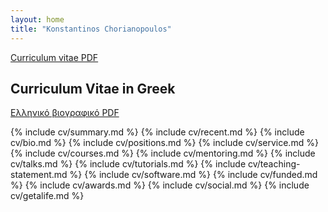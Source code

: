 ```yaml
---
layout: home
title: "Konstantinos Chorianopoulos" 
---
```


[Curriculum vitae PDF](/en/resume.pdf)

## Curriculum Vitae in Greek

[Ελληνικό βιογραφικό PDF](/gr/resume.pdf)


{% include cv/summary.md %}
{% include cv/recent.md %}
{% include cv/bio.md %}
{% include cv/positions.md %}
{% include cv/service.md %}
{% include cv/courses.md %}
{% include cv/mentoring.md %}
{% include cv/talks.md %}
{% include cv/tutorials.md %}
{% include cv/teaching-statement.md %}
{% include cv/software.md %}
{% include cv/funded.md %}
{% include cv/awards.md %}
{% include cv/social.md %}
{% include cv/getalife.md %}

